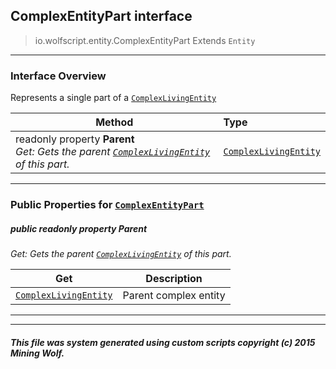 ## ComplexEntityPart __interface__

>io.wolfscript.entity.ComplexEntityPart
>Extends `Entity`

---

### Interface Overview

Represents a single part of a [`ComplexLivingEntity`](ComplexLivingEntity.md)

Method | Type   
--- | :--- 
 readonly property __Parent__ <br> _Get: Gets the parent [`ComplexLivingEntity`](ComplexLivingEntity.md) of this part._ | [`ComplexLivingEntity`](ComplexLivingEntity.md)



---


### Public Properties for [`ComplexEntityPart`](ComplexEntityPart.md)

##### <a id='parent'></a>public  readonly property __Parent__

_Get: Gets the parent [`ComplexLivingEntity`](ComplexLivingEntity.md) of this part._

Get | Description
--- | --- 
[`ComplexLivingEntity`](ComplexLivingEntity.md) | Parent complex entity



---
---


##### This file was system generated using custom scripts copyright (c) 2015 Mining Wolf.
	

